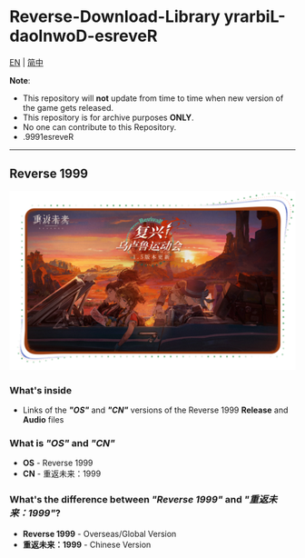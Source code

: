 # Reverse-Download-Library      yrarbiL-daolnwoD-esreveR #
[EN](README.md) | [简中](README_zh-CN.md)

**Note**: 
* This repository will **not** update from time to time when new version of the game gets released.
* This repository is for archive purposes **ONLY**.
* No one can contribute to this Repository.
* .9991esreveR

----
## Reverse 1999
![Banner_1.5.png](https://raw.githubusercontent.com/ThirtySeven377/Reverse-Download-Library/main/.ignore/media/Banner_1.5.png)


### What's inside
* Links of the **_"OS"_** and **_"CN"_** versions of the Reverse 1999 **Release** and **Audio** files

### What is _"OS"_ and _"CN"_
* **OS** - Reverse 1999
* **CN** - 重返未来：1999

### What's the difference between _"Reverse 1999"_ and _"重返未来：1999"_?
* **Reverse 1999** - Overseas/Global Version
* **重返未来：1999** - Chinese Version
